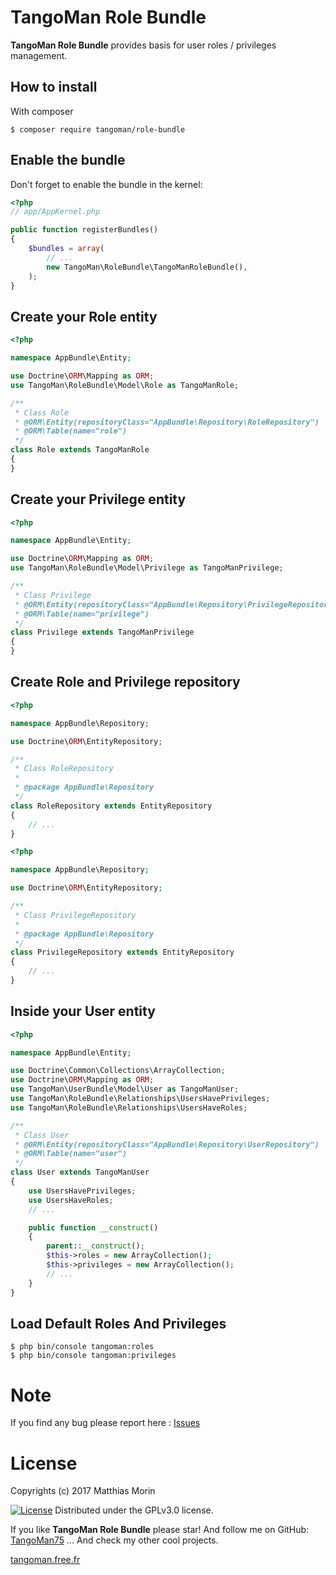 TangoMan Role Bundle
====================

**TangoMan Role Bundle** provides basis for user roles / privileges management.


How to install
--------------

With composer

```console
$ composer require tangoman/role-bundle
```


Enable the bundle
-----------------

Don't forget to enable the bundle in the kernel:

```php
<?php
// app/AppKernel.php

public function registerBundles()
{
    $bundles = array(
        // ...
        new TangoMan\RoleBundle\TangoManRoleBundle(),
    );
}
```


Create your Role entity
-----------------------


```php
<?php

namespace AppBundle\Entity;

use Doctrine\ORM\Mapping as ORM;
use TangoMan\RoleBundle\Model\Role as TangoManRole;

/**
 * Class Role
 * @ORM\Entity(repositoryClass="AppBundle\Repository\RoleRepository")
 * @ORM\Table(name="role")
 */
class Role extends TangoManRole
{
}
```


Create your Privilege entity
----------------------------

```php
<?php

namespace AppBundle\Entity;

use Doctrine\ORM\Mapping as ORM;
use TangoMan\RoleBundle\Model\Privilege as TangoManPrivilege;

/**
 * Class Privilege
 * @ORM\Entity(repositoryClass="AppBundle\Repository\PrivilegeRepository")
 * @ORM\Table(name="privilege")
 */
class Privilege extends TangoManPrivilege
{
}
```


Create Role and Privilege repository
------------------------------------

```php
<?php

namespace AppBundle\Repository;

use Doctrine\ORM\EntityRepository;

/**
 * Class RoleRepository
 *
 * @package AppBundle\Repository
 */
class RoleRepository extends EntityRepository
{
    // ...
}
```

```php
<?php

namespace AppBundle\Repository;

use Doctrine\ORM\EntityRepository;

/**
 * Class PrivilegeRepository
 *
 * @package AppBundle\Repository
 */
class PrivilegeRepository extends EntityRepository
{
    // ...
}
```


Inside your User entity
-----------------------

```php
<?php

namespace AppBundle\Entity;

use Doctrine\Common\Collections\ArrayCollection;
use Doctrine\ORM\Mapping as ORM;
use TangoMan\UserBundle\Model\User as TangoManUser;
use TangoMan\RoleBundle\Relationships\UsersHavePrivileges;
use TangoMan\RoleBundle\Relationships\UsersHaveRoles;

/**
 * Class User
 * @ORM\Entity(repositoryClass="AppBundle\Repository\UserRepository")
 * @ORM\Table(name="user")
 */
class User extends TangoManUser
{
    use UsersHavePrivileges;
    use UsersHaveRoles;
    // ...

    public function __construct()
    {
        parent::__construct();
        $this->roles = new ArrayCollection();
        $this->privileges = new ArrayCollection();
        // ...
    }
}
```


Load Default Roles And Privileges
---------------------------------

```console
$ php bin/console tangoman:roles
$ php bin/console tangoman:privileges
```


Note
====

If you find any bug please report here : [Issues](https://github.com/TangoMan75/RoleBundle/issues/new)

License
=======

Copyrights (c) 2017 Matthias Morin

[![License][license-GPL]][license-url]
Distributed under the GPLv3.0 license.

If you like **TangoMan Role Bundle** please star!
And follow me on GitHub: [TangoMan75](https://github.com/TangoMan75)
... And check my other cool projects.

[tangoman.free.fr](http://tangoman.free.fr)

[license-GPL]: https://img.shields.io/badge/Licence-GPLv3.0-green.svg
[license-MIT]: https://img.shields.io/badge/Licence-MIT-green.svg
[license-url]: LICENSE
